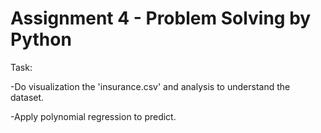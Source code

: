 # Assignment 4 - Problem Solving by Python
Task:

-Do visualization the 'insurance.csv' and analysis to understand the dataset.

-Apply polynomial regression to predict.
